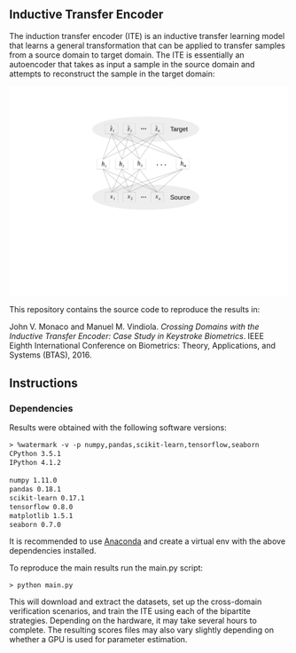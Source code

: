 ## Inductive Transfer Encoder

The induction transfer encoder (ITE) is an inductive transfer learning model that learns a general transformation that can be applied to transfer samples from a source domain to target domain. The ITE is essentially an autoencoder that takes as input a sample in the source domain and attempts to reconstruct the sample in the target domain:

<div align="center">
  <img src="figures/transfer_encoder.png">
</div>

This repository contains the source code to reproduce the results in:

John V. Monaco and Manuel M. Vindiola. *Crossing Domains with the Inductive Transfer Encoder: Case Study in Keystroke Biometrics*. IEEE Eighth International Conference on Biometrics: Theory, Applications, and Systems (BTAS), 2016.

## Instructions

### Dependencies

Results were obtained with the following software versions:

```
> %watermark -v -p numpy,pandas,scikit-learn,tensorflow,seaborn
CPython 3.5.1
IPython 4.1.2

numpy 1.11.0
pandas 0.18.1
scikit-learn 0.17.1
tensorflow 0.8.0
matplotlib 1.5.1
seaborn 0.7.0
```

It is recommended to use [Anaconda](https://www.continuum.io/downloads) and create a virtual env with the above dependencies installed.

To reproduce the main results run the main.py script:

```
> python main.py
```

This will download and extract the datasets, set up the cross-domain verification scenarios, and train the ITE using each of the bipartite strategies. Depending on the hardware, it may take several hours to complete. The resulting scores files may also vary slightly depending on whether a GPU is used for parameter estimation.
